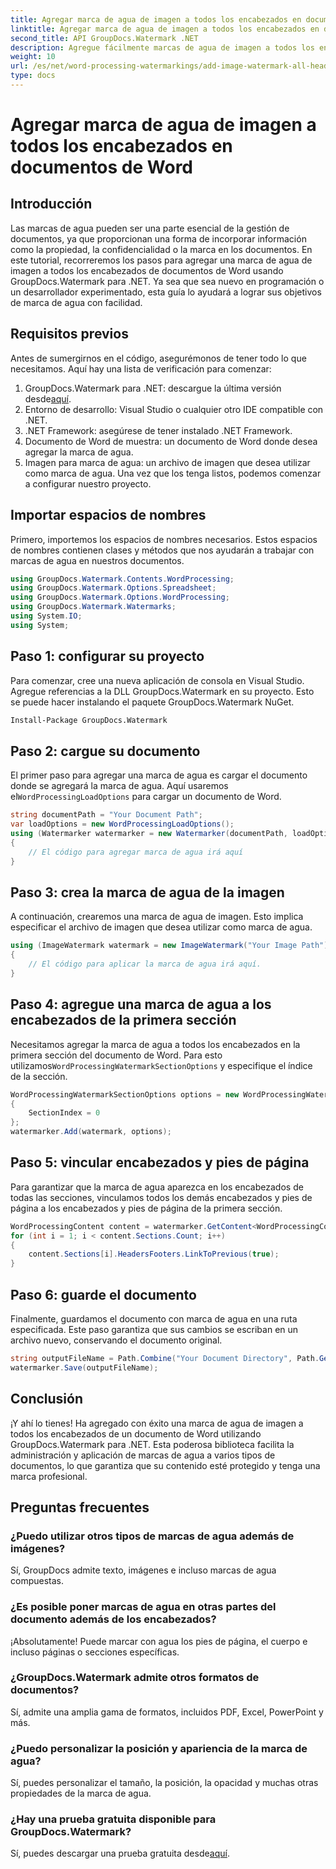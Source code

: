 ```yaml
---
title: Agregar marca de agua de imagen a todos los encabezados en documentos de Word
linktitle: Agregar marca de agua de imagen a todos los encabezados en documentos de Word
second_title: API GroupDocs.Watermark .NET
description: Agregue fácilmente marcas de agua de imagen a todos los encabezados de documentos de Word utilizando GroupDocs.Watermark para .NET. Siga nuestra guía paso a paso con ejemplos de código detallados.
weight: 10
url: /es/net/word-processing-watermarkings/add-image-watermark-all-headers-word-docs/
type: docs
---
```

# Agregar marca de agua de imagen a todos los encabezados en documentos de Word

## Introducción
Las marcas de agua pueden ser una parte esencial de la gestión de documentos, ya que proporcionan una forma de incorporar información como la propiedad, la confidencialidad o la marca en los documentos. En este tutorial, recorreremos los pasos para agregar una marca de agua de imagen a todos los encabezados de documentos de Word usando GroupDocs.Watermark para .NET. Ya sea que sea nuevo en programación o un desarrollador experimentado, esta guía lo ayudará a lograr sus objetivos de marca de agua con facilidad.
## Requisitos previos
Antes de sumergirnos en el código, asegurémonos de tener todo lo que necesitamos. Aquí hay una lista de verificación para comenzar:
1.  GroupDocs.Watermark para .NET: descargue la última versión desde[aquí](https://releases.groupdocs.com/Watermark/net/).
2. Entorno de desarrollo: Visual Studio o cualquier otro IDE compatible con .NET.
3. .NET Framework: asegúrese de tener instalado .NET Framework.
4. Documento de Word de muestra: un documento de Word donde desea agregar la marca de agua.
5. Imagen para marca de agua: un archivo de imagen que desea utilizar como marca de agua.
Una vez que los tenga listos, podemos comenzar a configurar nuestro proyecto.
## Importar espacios de nombres
Primero, importemos los espacios de nombres necesarios. Estos espacios de nombres contienen clases y métodos que nos ayudarán a trabajar con marcas de agua en nuestros documentos.
```csharp
using GroupDocs.Watermark.Contents.WordProcessing;
using GroupDocs.Watermark.Options.Spreadsheet;
using GroupDocs.Watermark.Options.WordProcessing;
using GroupDocs.Watermark.Watermarks;
using System.IO;
using System;
```
## Paso 1: configurar su proyecto
Para comenzar, cree una nueva aplicación de consola en Visual Studio. Agregue referencias a la DLL GroupDocs.Watermark en su proyecto. Esto se puede hacer instalando el paquete GroupDocs.Watermark NuGet.
```bash
Install-Package GroupDocs.Watermark
```
## Paso 2: cargue su documento
 El primer paso para agregar una marca de agua es cargar el documento donde se agregará la marca de agua. Aquí usaremos el`WordProcessingLoadOptions` para cargar un documento de Word.
```csharp
string documentPath = "Your Document Path";
var loadOptions = new WordProcessingLoadOptions();
using (Watermarker watermarker = new Watermarker(documentPath, loadOptions))
{
    // El código para agregar marca de agua irá aquí
}
```
## Paso 3: crea la marca de agua de la imagen
A continuación, crearemos una marca de agua de imagen. Esto implica especificar el archivo de imagen que desea utilizar como marca de agua.
```csharp
using (ImageWatermark watermark = new ImageWatermark("Your Image Path"))
{
    // El código para aplicar la marca de agua irá aquí.
}
```
## Paso 4: agregue una marca de agua a los encabezados de la primera sección
 Necesitamos agregar la marca de agua a todos los encabezados en la primera sección del documento de Word. Para esto utilizamos`WordProcessingWatermarkSectionOptions` y especifique el índice de la sección.
```csharp
WordProcessingWatermarkSectionOptions options = new WordProcessingWatermarkSectionOptions
{
    SectionIndex = 0
};
watermarker.Add(watermark, options);
```
## Paso 5: vincular encabezados y pies de página
Para garantizar que la marca de agua aparezca en los encabezados de todas las secciones, vinculamos todos los demás encabezados y pies de página a los encabezados y pies de página de la primera sección.
```csharp
WordProcessingContent content = watermarker.GetContent<WordProcessingContent>();
for (int i = 1; i < content.Sections.Count; i++)
{
    content.Sections[i].HeadersFooters.LinkToPrevious(true);
}
```
## Paso 6: guarde el documento
Finalmente, guardamos el documento con marca de agua en una ruta especificada. Este paso garantiza que sus cambios se escriban en un archivo nuevo, conservando el documento original.
```csharp
string outputFileName = Path.Combine("Your Document Directory", Path.GetFileName(documentPath));
watermarker.Save(outputFileName);
```
## Conclusión
¡Y ahí lo tienes! Ha agregado con éxito una marca de agua de imagen a todos los encabezados de un documento de Word utilizando GroupDocs.Watermark para .NET. Esta poderosa biblioteca facilita la administración y aplicación de marcas de agua a varios tipos de documentos, lo que garantiza que su contenido esté protegido y tenga una marca profesional.
## Preguntas frecuentes
### ¿Puedo utilizar otros tipos de marcas de agua además de imágenes?
Sí, GroupDocs admite texto, imágenes e incluso marcas de agua compuestas.
### ¿Es posible poner marcas de agua en otras partes del documento además de los encabezados?
¡Absolutamente! Puede marcar con agua los pies de página, el cuerpo e incluso páginas o secciones específicas.
### ¿GroupDocs.Watermark admite otros formatos de documentos?
Sí, admite una amplia gama de formatos, incluidos PDF, Excel, PowerPoint y más.
### ¿Puedo personalizar la posición y apariencia de la marca de agua?
Sí, puedes personalizar el tamaño, la posición, la opacidad y muchas otras propiedades de la marca de agua.
### ¿Hay una prueba gratuita disponible para GroupDocs.Watermark?
 Sí, puedes descargar una prueba gratuita desde[aquí](https://releases.groupdocs.com/).